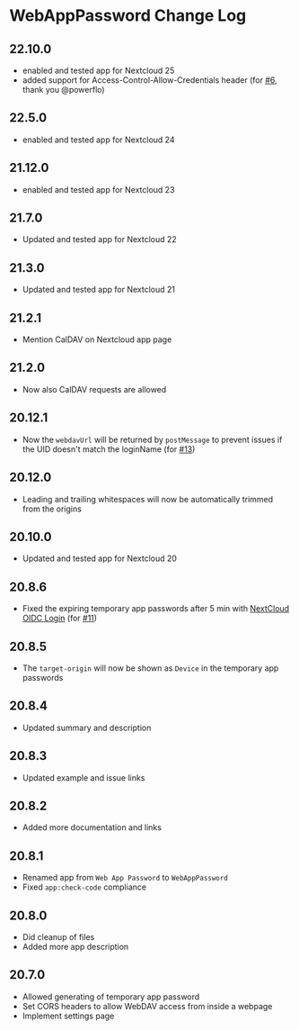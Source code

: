 # WebAppPassword Change Log

## 22.10.0
- enabled and tested app for Nextcloud 25
- added support for Access-Control-Allow-Credentials header
  (for [#6](https://github.com/digital-blueprint/webapppassword/issues/6), thank you @powerflo)

## 22.5.0
- enabled and tested app for Nextcloud 24

## 21.12.0
- enabled and tested app for Nextcloud 23

## 21.7.0
- Updated and tested app for Nextcloud 22

## 21.3.0

- Updated and tested app for Nextcloud 21

## 21.2.1

- Mention CalDAV on Nextcloud app page

## 21.2.0

- Now also CalDAV requests are allowed

## 20.12.1

- Now the `webdavUrl` will be returned by `postMessage` to prevent issues if the UID doesn't match the loginName
  (for [#13](https://gitlab.tugraz.at/dbp/nextcloud/webapppassword/-/issues/13))

## 20.12.0

- Leading and trailing whitespaces will now be automatically trimmed from the origins

## 20.10.0

- Updated and tested app for Nextcloud 20

## 20.8.6

- Fixed the expiring temporary app passwords after 5 min with [NextCloud OIDC Login](https://github.com/pulsejet/nextcloud-oidc-login)
  (for [#11](https://gitlab.tugraz.at/dbp/nextcloud/webapppassword/-/issues/11))

## 20.8.5

- The `target-origin` will now be shown as `Device` in the temporary app passwords

## 20.8.4

- Updated summary and description

## 20.8.3

- Updated example and issue links

## 20.8.2

- Added more documentation and links

## 20.8.1

- Renamed app from `Web App Password` to `WebAppPassword`
- Fixed `app:check-code` compliance

## 20.8.0

- Did cleanup of files
- Added more app description

## 20.7.0

- Allowed generating of temporary app password
- Set CORS headers to allow WebDAV access from inside a webpage
- Implement settings page
